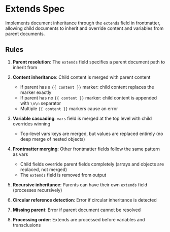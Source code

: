 # Extends Spec

Implements document inheritance through the `extends` field in frontmatter, allowing child documents to inherit and override content and variables from parent documents.

## Rules

1. **Parent resolution**: The `extends` field specifies a parent document path to inherit from

2. **Content inheritance**: Child content is merged with parent content
   - If parent has a `{{ content }}` marker: child content replaces the marker exactly
   - If parent has no `{{ content }}` marker: child content is appended with `\n\n` separator
   - Multiple `{{ content }}` markers cause an error

3. **Variable cascading**: `vars` field is merged at the top level with child overrides winning
   - Top-level vars keys are merged, but values are replaced entirely (no deep merge of nested objects)

4. **Frontmatter merging**: Other frontmatter fields follow the same pattern as vars
   - Child fields override parent fields completely (arrays and objects are replaced, not merged)
   - The `extends` field is removed from output

5. **Recursive inheritance**: Parents can have their own `extends` field (processes recursively)

6. **Circular reference detection**: Error if circular inheritance is detected

7. **Missing parent**: Error if parent document cannot be resolved

8. **Processing order**: Extends are processed before variables and transclusions